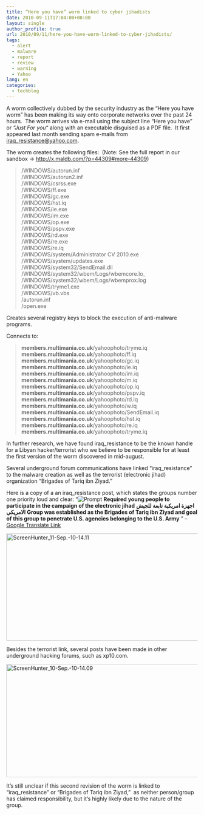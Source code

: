 ```yaml
---
title: “Here you have” worm linked to cyber jihadists
date: 2010-09-11T17:04:00+00:00
layout: single
author_profile: true
url: 2010/09/11/here-you-have-worm-linked-to-cyber-jihadists/
tags:
  - alert
  - malware
  - report
  - review
  - warning
  - Yahoo
lang: en
categories: 
  - techblog
---
```

A worm collectively dubbed by the security industry as the “Here you have worm” has been making its way onto corporate networks over the past 24 hours.  The worm arrives via e-mail using the subject line “Here you have” or _“_Just For you_“_ along with an executable disguised as a PDF file.  It first appeared last month sending spam e-mails from iraq_resistance@yahoo.com.

The worm creates the following files:  (Note: See the full report in our sandbox -> <http://x.maldb.com/?p=44309#more-44309>)

> /WINDOWS/autorun.inf  
> /WINDOWS/autorun2.inf  
> /WINDOWS/csrss.exe  
> /WINDOWS/ff.exe  
> /WINDOWS/gc.exe  
> /WINDOWS/hst.iq  
> /WINDOWS/ie.exe  
> /WINDOWS/im.exe  
> /WINDOWS/op.exe  
> /WINDOWS/pspv.exe  
> /WINDOWS/rd.exe  
> /WINDOWS/re.exe  
> /WINDOWS/re.iq  
> /WINDOWS/system/Administrator CV 2010.exe  
> /WINDOWS/system/updates.exe  
> /WINDOWS/system32/SendEmail.dll  
> /WINDOWS/system32/wbem/Logs/wbemcore.lo_  
> /WINDOWS/system32/wbem/Logs/wbemprox.log  
> /WINDOWS/tryme1.exe  
> /WINDOWS/vb.vbs  
> /autorun.inf  
> /open.exe

Creates several registry keys to block the execution of anti-malware programs.

Connects to:

> **members.multimania.co.uk**/yahoophoto/tryme.iq  
> **members.multimania.co.uk**/yahoophoto/ff.iq  
> **members.multimania.co.uk**/yahoophoto/gc.iq  
> **members.multimania.co.uk**/yahoophoto/ie.iq  
> **members.multimania.co.uk**/yahoophoto/im.iq  
> **members.multimania.co.uk**/yahoophoto/m.iq  
> **members.multimania.co.uk**/yahoophoto/op.iq  
> **members.multimania.co.uk**/yahoophoto/pspv.iq  
> **members.multimania.co.uk**/yahoophoto/rd.iq  
> **members.multimania.co.uk**/yahoophoto/w.iq  
> **members.multimania.co.uk**/yahoophoto/SendEmail.iq  
> **members.multimania.co.uk**/yahoophoto/hst.iq  
> **members.multimania.co.uk**/yahoophoto/re.iq  
> **members.multimania.co.uk**/yahoophoto/tryme.iq

In further research, we have found iraq_resistance to be the known handle for a Libyan hacker/terrorist who we believe to be responsible for at least the first version of the worm discovered in mid-august.

Several underground forum communications have linked “iraq_resistance” to the malware creation as well as the terrorist (electronic jihad) organization “Brigades of Tariq ibn Ziyad.”

Here is a copy of a an iraq_resistance post, which states the groups number one priority loud and clear: “<img title="Prompt" border="0" alt="Prompt" src="http://www.vbhacker.net/vb/images/icons/v4.gif" /> **Required young people to participate in the campaign of the electronic jihad** **اجهزة امريكية تابعة للجيش الامريكي** **Group was established as the Brigades of Tariq ibn Ziyad and goal of this group to penetrate U.S. agencies belonging to the U.S. Army** ” – [Google Translate Link](http://translate.google.com/translate?js=n&prev=_t&hl=en&ie=UTF-8&layout=2&eotf=1&sl=auto&tl=en&u=http%3A%2F%2Fwww.vbhacker.net%2Fvb%2Ft74273%2F&act=url)

[<img title="ScreenHunter_11-Sep.-10-14.11" border="0" alt="ScreenHunter_11-Sep.-10-14.11" src="http://lh4.ggpht.com/_vaUVXcmC3OI/TIuvXuQep-I/AAAAAAAACcw/k5B7iSRufbM/ScreenHunter_11-Sep.-10-14.11_thumb%5B1%5D.jpg?imgmax=800" width="644" height="282" />](http://lh4.ggpht.com/_vaUVXcmC3OI/TIuvUqImbgI/AAAAAAAACcs/9w7Nm_GhBCU/s1600-h/ScreenHunter_11-Sep.-10-14.11%5B3%5D.jpg)

Besides the terrorist link, several posts have been made in other underground hacking forums, such as xp10.com.

[<img title="ScreenHunter_10-Sep.-10-14.09" border="0" alt="ScreenHunter_10-Sep.-10-14.09" src="http://lh4.ggpht.com/_vaUVXcmC3OI/TIuvdipO9wI/AAAAAAAACc4/YEQeLvXJLzE/ScreenHunter_10-Sep.-10-14.09_thumb%5B1%5D.jpg?imgmax=800" width="644" height="298" />](http://lh4.ggpht.com/_vaUVXcmC3OI/TIuvbDZ0gaI/AAAAAAAACc0/_367o683V9k/s1600-h/ScreenHunter_10-Sep.-10-14.09%5B3%5D.jpg)

It’s still unclear if this second revision of the worm is linked to “iraq_resistance” or “Brigades of Tariq ibn Ziyad,”  as neither person/group has claimed responsibility, but it’s highly likely due to the nature of the group.